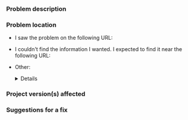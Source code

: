 ### Problem description

<!-- Provide a brief description of the problem you found. only documentation
     issues should be filed here. For general questions, go to
     https://forums.docker.com/. -->

### Problem location

<!-- Help us find the problem quickly by choosing one of these. -->

- I saw the problem on the following URL: <URL>

- I couldn't find the information I wanted. I expected to find it near the following URL: <URL>

- Other: <DETAILS>

### Project version(s) affected

<!-- If this problem only affects specific versions of a project (like Docker
     Engine 1.13), mention it here. The fix may need to take that into account. -->

### Suggestions for a fix

<!--If you have specific ideas for how the problem can be addressed, let us know. -->



<!-- To improve this template, edit the .github/ISSUE_TEMPLATE.md file -->

